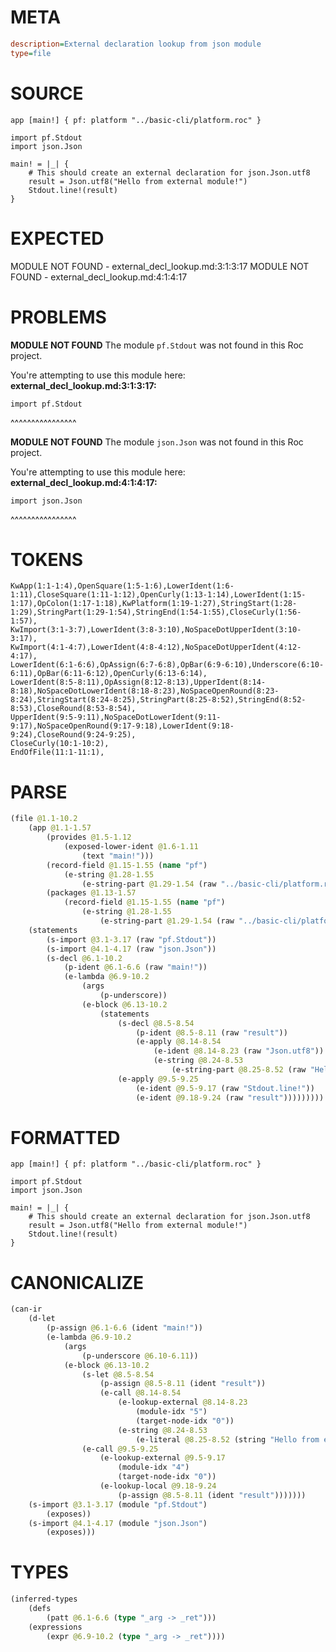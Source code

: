 # META
~~~ini
description=External declaration lookup from json module
type=file
~~~
# SOURCE
~~~roc
app [main!] { pf: platform "../basic-cli/platform.roc" }

import pf.Stdout
import json.Json

main! = |_| {
    # This should create an external declaration for json.Json.utf8
    result = Json.utf8("Hello from external module!")
    Stdout.line!(result)
}
~~~
# EXPECTED
MODULE NOT FOUND - external_decl_lookup.md:3:1:3:17
MODULE NOT FOUND - external_decl_lookup.md:4:1:4:17
# PROBLEMS
**MODULE NOT FOUND**
The module `pf.Stdout` was not found in this Roc project.

You're attempting to use this module here:
**external_decl_lookup.md:3:1:3:17:**
```roc
import pf.Stdout
```
^^^^^^^^^^^^^^^^


**MODULE NOT FOUND**
The module `json.Json` was not found in this Roc project.

You're attempting to use this module here:
**external_decl_lookup.md:4:1:4:17:**
```roc
import json.Json
```
^^^^^^^^^^^^^^^^


# TOKENS
~~~zig
KwApp(1:1-1:4),OpenSquare(1:5-1:6),LowerIdent(1:6-1:11),CloseSquare(1:11-1:12),OpenCurly(1:13-1:14),LowerIdent(1:15-1:17),OpColon(1:17-1:18),KwPlatform(1:19-1:27),StringStart(1:28-1:29),StringPart(1:29-1:54),StringEnd(1:54-1:55),CloseCurly(1:56-1:57),
KwImport(3:1-3:7),LowerIdent(3:8-3:10),NoSpaceDotUpperIdent(3:10-3:17),
KwImport(4:1-4:7),LowerIdent(4:8-4:12),NoSpaceDotUpperIdent(4:12-4:17),
LowerIdent(6:1-6:6),OpAssign(6:7-6:8),OpBar(6:9-6:10),Underscore(6:10-6:11),OpBar(6:11-6:12),OpenCurly(6:13-6:14),
LowerIdent(8:5-8:11),OpAssign(8:12-8:13),UpperIdent(8:14-8:18),NoSpaceDotLowerIdent(8:18-8:23),NoSpaceOpenRound(8:23-8:24),StringStart(8:24-8:25),StringPart(8:25-8:52),StringEnd(8:52-8:53),CloseRound(8:53-8:54),
UpperIdent(9:5-9:11),NoSpaceDotLowerIdent(9:11-9:17),NoSpaceOpenRound(9:17-9:18),LowerIdent(9:18-9:24),CloseRound(9:24-9:25),
CloseCurly(10:1-10:2),
EndOfFile(11:1-11:1),
~~~
# PARSE
~~~clojure
(file @1.1-10.2
	(app @1.1-1.57
		(provides @1.5-1.12
			(exposed-lower-ident @1.6-1.11
				(text "main!")))
		(record-field @1.15-1.55 (name "pf")
			(e-string @1.28-1.55
				(e-string-part @1.29-1.54 (raw "../basic-cli/platform.roc"))))
		(packages @1.13-1.57
			(record-field @1.15-1.55 (name "pf")
				(e-string @1.28-1.55
					(e-string-part @1.29-1.54 (raw "../basic-cli/platform.roc"))))))
	(statements
		(s-import @3.1-3.17 (raw "pf.Stdout"))
		(s-import @4.1-4.17 (raw "json.Json"))
		(s-decl @6.1-10.2
			(p-ident @6.1-6.6 (raw "main!"))
			(e-lambda @6.9-10.2
				(args
					(p-underscore))
				(e-block @6.13-10.2
					(statements
						(s-decl @8.5-8.54
							(p-ident @8.5-8.11 (raw "result"))
							(e-apply @8.14-8.54
								(e-ident @8.14-8.23 (raw "Json.utf8"))
								(e-string @8.24-8.53
									(e-string-part @8.25-8.52 (raw "Hello from external module!")))))
						(e-apply @9.5-9.25
							(e-ident @9.5-9.17 (raw "Stdout.line!"))
							(e-ident @9.18-9.24 (raw "result")))))))))
~~~
# FORMATTED
~~~roc
app [main!] { pf: platform "../basic-cli/platform.roc" }

import pf.Stdout
import json.Json

main! = |_| {
	# This should create an external declaration for json.Json.utf8
	result = Json.utf8("Hello from external module!")
	Stdout.line!(result)
}
~~~
# CANONICALIZE
~~~clojure
(can-ir
	(d-let
		(p-assign @6.1-6.6 (ident "main!"))
		(e-lambda @6.9-10.2
			(args
				(p-underscore @6.10-6.11))
			(e-block @6.13-10.2
				(s-let @8.5-8.54
					(p-assign @8.5-8.11 (ident "result"))
					(e-call @8.14-8.54
						(e-lookup-external @8.14-8.23
							(module-idx "5")
							(target-node-idx "0"))
						(e-string @8.24-8.53
							(e-literal @8.25-8.52 (string "Hello from external module!")))))
				(e-call @9.5-9.25
					(e-lookup-external @9.5-9.17
						(module-idx "4")
						(target-node-idx "0"))
					(e-lookup-local @9.18-9.24
						(p-assign @8.5-8.11 (ident "result")))))))
	(s-import @3.1-3.17 (module "pf.Stdout")
		(exposes))
	(s-import @4.1-4.17 (module "json.Json")
		(exposes)))
~~~
# TYPES
~~~clojure
(inferred-types
	(defs
		(patt @6.1-6.6 (type "_arg -> _ret")))
	(expressions
		(expr @6.9-10.2 (type "_arg -> _ret"))))
~~~

